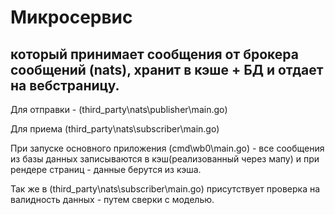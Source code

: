 # Микросервис
## который принимает сообщения от брокера сообщений (nats), хранит в кэше + БД и отдает на вебстраницу.

Для отправки -  (third_party\nats\publisher\main.go) 

Для приема (third_party\nats\subscriber\main.go) 

При запуске основного приложения (cmd\wb0\main.go) - все сообщения из базы данных записываются в кэш(реализованный через мапу) и при рендере страниц - данные берутся из кэша. 

Так же в (third_party\nats\subscriber\main.go) присутствует проверка на валидность данных - путем сверки с моделью.
